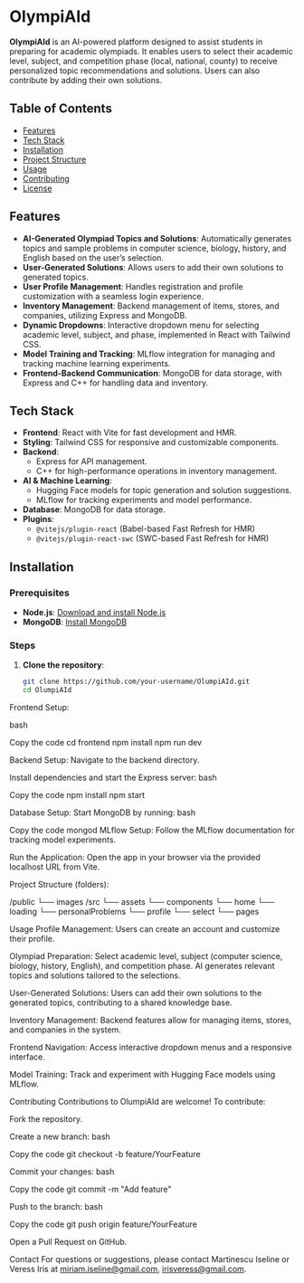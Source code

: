 # OlympiAId

**OlympiAId** is an AI-powered platform designed to assist students in preparing for academic olympiads. It enables users to select their academic level, subject, and competition phase (local, national, county) to receive personalized topic recommendations and solutions. Users can also contribute by adding their own solutions.

## Table of Contents
- [Features](#features)
- [Tech Stack](#tech-stack)
- [Installation](#installation)
- [Project Structure](#project-structure)
- [Usage](#usage)
- [Contributing](#contributing)
- [License](#license)

## Features
- **AI-Generated Olympiad Topics and Solutions**: Automatically generates topics and sample problems in computer science, biology, history, and English based on the user’s selection.
- **User-Generated Solutions**: Allows users to add their own solutions to generated topics.
- **User Profile Management**: Handles registration and profile customization with a seamless login experience.
- **Inventory Management**: Backend management of items, stores, and companies, utilizing Express and MongoDB.
- **Dynamic Dropdowns**: Interactive dropdown menu for selecting academic level, subject, and phase, implemented in React with Tailwind CSS.
- **Model Training and Tracking**: MLflow integration for managing and tracking machine learning experiments.
- **Frontend-Backend Communication**: MongoDB for data storage, with Express and C++ for handling data and inventory.

## Tech Stack
- **Frontend**: React with Vite for fast development and HMR.
- **Styling**: Tailwind CSS for responsive and customizable components.
- **Backend**:
  - Express for API management.
  - C++ for high-performance operations in inventory management.
- **AI & Machine Learning**:
  - Hugging Face models for topic generation and solution suggestions.
  - MLflow for tracking experiments and model performance.
- **Database**: MongoDB for data storage.
- **Plugins**:
  - `@vitejs/plugin-react` (Babel-based Fast Refresh for HMR)
  - `@vitejs/plugin-react-swc` (SWC-based Fast Refresh for HMR)

## Installation

### Prerequisites
- **Node.js**: [Download and install Node.js](https://nodejs.org/)
- **MongoDB**: [Install MongoDB](https://www.mongodb.com/)

### Steps

1. **Clone the repository**:
   ```bash
   git clone https://github.com/your-username/OlumpiAId.git
   cd OlumpiAId
Frontend Setup:

bash

Copy the code
cd frontend
npm install
npm run dev

Backend Setup:
Navigate to the backend directory.

Install dependencies and start the Express server:
bash

Copy the code
npm install
npm start

Database Setup: Start MongoDB by running:
bash

Copy the code
mongod
MLflow Setup: Follow the MLflow documentation for tracking model experiments.

Run the Application: Open the app in your browser via the provided localhost URL from Vite.

Project Structure (folders):


/public
  └── images
/src
  └── assets
    └── components
        └── home
        └── loading
        └── personalProblems
        └── profile
        └── select
    └── pages



Usage
Profile Management:
Users can create an account and customize their profile.

Olympiad Preparation:
Select academic level, subject (computer science, biology, history, English), and competition phase.
AI generates relevant topics and solutions tailored to the selections.

User-Generated Solutions:
Users can add their own solutions to the generated topics, contributing to a shared knowledge base.

Inventory Management:
Backend features allow for managing items, stores, and companies in the system.

Frontend Navigation:
Access interactive dropdown menus and a responsive interface.

Model Training:
Track and experiment with Hugging Face models using MLflow.

Contributing
Contributions to OlumpiAId are welcome! To contribute:

Fork the repository.

Create a new branch:
bash

Copy the code
git checkout -b feature/YourFeature

Commit your changes:
bash

Copy the code
git commit -m "Add feature"

Push to the branch:
bash

Copy the code
git push origin feature/YourFeature

Open a Pull Request on GitHub.

Contact
For questions or suggestions, please contact Martinescu Iseline or Veress Iris at miriam.iseline@gmail.com, irisveress@gmail.com.
